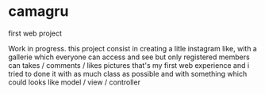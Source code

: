 # camagru
first web project

Work in progress.
this project consist in creating a litle instagram like, with a gallerie which everyone can access and see
but only registered members can takes / comments / likes pictures
that's my first web experience and i tried to done it with as much class as possible and with something which
could looks like model / view / controller
